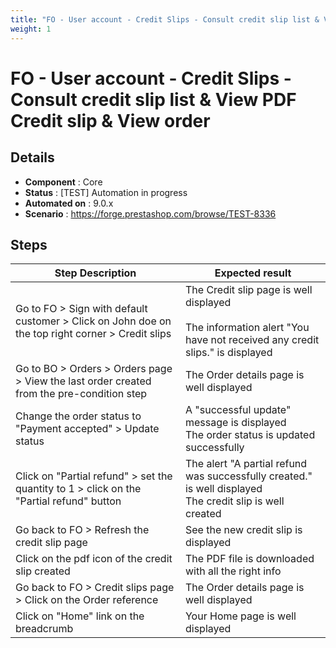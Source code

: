 ```yaml
---
title: "FO - User account - Credit Slips - Consult credit slip list & View PDF Credit slip & View order"
weight: 1
---
```


# FO - User account - Credit Slips - Consult credit slip list & View PDF Credit slip & View order
## Details
* **Component** : Core
* **Status** : [TEST] Automation in progress
* **Automated on** : 9.0.x
* **Scenario** : https://forge.prestashop.com/browse/TEST-8336

## Steps
| Step Description | Expected result |
| ----- | ----- |
| Go to FO > Sign with default customer > Click on John doe on the top right corner > Credit slips | The Credit slip page is well displayed<br><br>The information alert "You have not received any credit slips." is displayed |
| Go to BO > Orders > Orders page > View the last order created from the pre-condition step | The Order details page is well displayed |
| Change the order status to "Payment accepted" > Update status | A "successful update" message is displayed<br>The order status is updated successfully |
| Click on "Partial refund" > set the quantity to 1 > click on the "Partial refund" button | The alert "A partial refund was successfully created." is well displayed<br>The credit slip is well created |
| Go back to FO > Refresh the credit slip page | See the new credit slip is displayed |
| Click on the pdf icon of the credit slip created | The PDF file is downloaded with all the right info |
| Go back to FO > Credit slips page > Click on the Order reference | The Order details page is well displayed |
| Click on "Home" link on the breadcrumb | Your Home page is well displayed |
